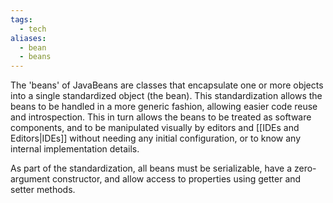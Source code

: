 ```yaml
---
tags:
  - tech
aliases:
  - bean
  - beans
---
```

The 'beans' of JavaBeans are classes that encapsulate one or more objects into a single standardized object (the bean). 
This standardization allows the beans to be handled in a more generic fashion, allowing easier code reuse and introspection. 
This in turn allows the beans to be treated as software components, and to be manipulated visually by editors and [[IDEs and Editors|IDEs]] without needing any initial configuration, or to know any internal implementation details.

As part of the standardization, all beans must be serializable, have a zero-argument constructor, and allow access to properties using getter and setter methods.
